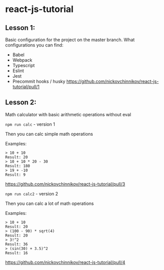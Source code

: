# react-js-tutorial

## Lesson 1:
Basic configuration for the project on the master branch. What configurations you can find:
* Babel
* Webpack
* Typescript
* Eslint
* Jest
* Precommit hooks / husky
https://github.com/nickovchinnikov/react-js-tutorial/pull/1

## Lesson 2:
Math calculator with basic arithmetic operations without eval

```npm run calc``` - version 1

Then you can calc simple math operations

Examples:

```
> 10 + 10
Result: 20
> 10 + 10 * 20 - 30
Result: 180
> 19 + -10
Result: 9
```
https://github.com/nickovchinnikov/react-js-tutorial/pull/3

```npm run calc2``` - version 2

Then you can calc a lot of math operations

Examples:

```
> 10 + 10
Result: 20
> (100 - 90) * sqrt(4)
Result: 20
> 3!^2
Result: 36
> (sin(30) + 3.5)^2
Result: 16
```
https://github.com/nickovchinnikov/react-js-tutorial/pull/4
